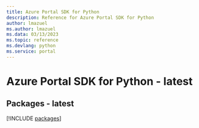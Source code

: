 ```yaml
---
title: Azure Portal SDK for Python
description: Reference for Azure Portal SDK for Python
author: lmazuel
ms.author: lmazuel
ms.data: 03/13/2023
ms.topic: reference
ms.devlang: python
ms.service: portal
---
```

# Azure Portal SDK for Python - latest
## Packages - latest
[!INCLUDE [packages](portal-index.md)]